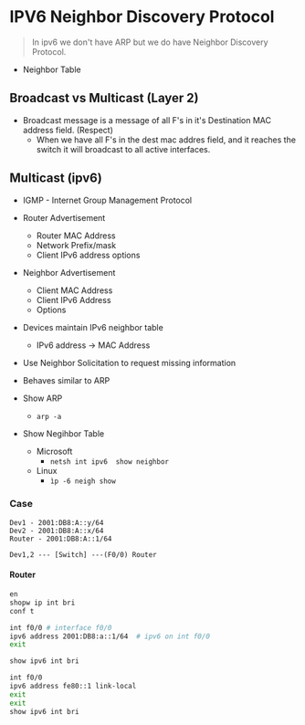 # IPV6 Neighbor Discovery Protocol
> In ipv6 we don't have ARP but we do have Neighbor Discovery Protocol.


* Neighbor Table

## Broadcast vs Multicast (Layer 2)
* Broadcast message is a message of all F's in it's Destination MAC address field.  (Respect)
	* When we have all F's in the dest mac addres field, and it reaches the switch it will broadcast to all active interfaces.

## Multicast (ipv6)
* IGMP - Internet Group Management Protocol
* Router Advertisement
	* Router MAC Address
	* Network Prefix/mask
	* Client IPv6 address options

* Neighbor Advertisement
	* Client MAC Address
	* Client IPv6 Address
	* Options

* Devices maintain IPv6 neighbor table
	* IPv6 address -> MAC Address
* Use Neighbor Solicitation to request missing information
* Behaves similar to ARP

* Show ARP
	* ``arp -a``
* Show Negihbor Table
	* Microsoft
		* ``netsh int ipv6  show neighbor``
	* Linux
		* ``ìp -6 neigh show``

### Case
```
Dev1 - 2001:DB8:A::y/64
Dev2 - 2001:DB8:A::x/64
Router - 2001:DB8:A::1/64

Dev1,2 --- [Switch] ---(F0/0) Router
```

#### Router
```bash
en
shopw ip int bri
conf t

int f0/0 # interface f0/0
ipv6 address 2001:DB8:a::1/64  # ipv6 on int f0/0
exit

show ipv6 int bri

int f0/0
ipv6 address fe80::1 link-local
exit
exit
show ipv6 int bri
```


